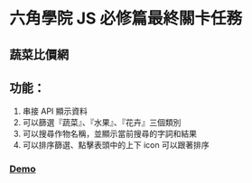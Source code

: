 # 六角學院 JS 必修篇最終關卡任務

## 蔬菜比價網

## 功能：

1. 串接 API 顯示資料
2. 可以篩選『蔬菜』、『水果』、『花卉』三個類別
3. 可以搜尋作物名稱，並顯示當前搜尋的字詞和結果
4. 可以排序篩選、點擊表頭中的上下 icon 可以跟著排序

### [Demo](https://woowooyong.github.io/hexschool-JS-homework-Produce-Price-Info/)
